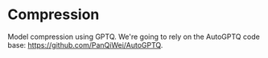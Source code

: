 # Compression

Model compression using GPTQ. We're going to rely on the AutoGPTQ code base: https://github.com/PanQiWei/AutoGPTQ.
